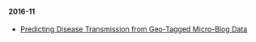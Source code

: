 #### 2016-11 

- [Predicting Disease Transmission from Geo-Tagged Micro-Blog Data](notes/predicting-disease-transmission.md)
